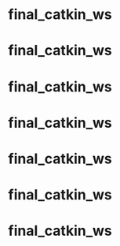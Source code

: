 # final_catkin_ws
# final_catkin_ws
# final_catkin_ws
# final_catkin_ws
# final_catkin_ws
# final_catkin_ws
# final_catkin_ws
